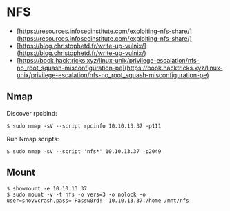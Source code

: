 # NFS

* [https://resources.infosecinstitute.com/exploiting-nfs-share/](https://resources.infosecinstitute.com/exploiting-nfs-share/)
* [https://blog.christophetd.fr/write-up-vulnix/](https://blog.christophetd.fr/write-up-vulnix/)
* [https://book.hacktricks.xyz/linux-unix/privilege-escalation/nfs-no_root_squash-misconfiguration-pe](https://book.hacktricks.xyz/linux-unix/privilege-escalation/nfs-no_root_squash-misconfiguration-pe)




## Nmap

Discover rpcbind:

```
$ sudo nmap -sV --script rpcinfo 10.10.13.37 -p111
```

Run Nmap scripts:

```
$ sudo nmap -sV --script 'nfs*' 10.10.13.37 -p2049
```




## Mount

```
$ showmount -e 10.10.13.37
$ sudo mount -v -t nfs -o vers=3 -o nolock -o user=snovvcrash,pass='Passw0rd!' 10.10.13.37:/home /mnt/nfs
```

